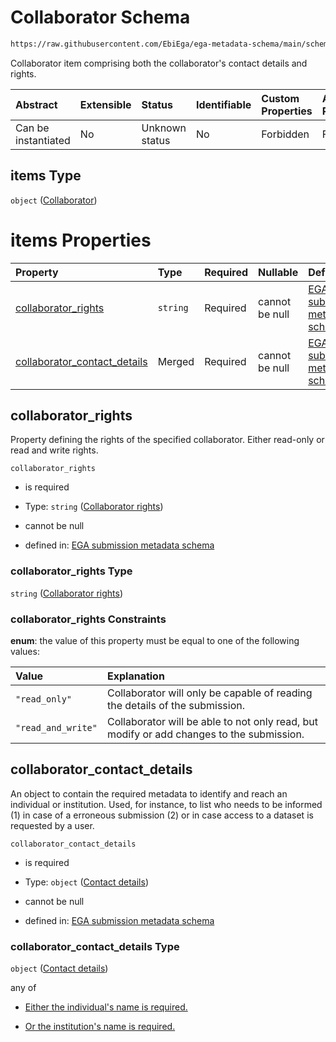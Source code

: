 # Collaborator Schema

```txt
https://raw.githubusercontent.com/EbiEga/ega-metadata-schema/main/schemas/EGA.submission.json#/properties/additional_collaborators/items
```

Collaborator item comprising both the collaborator's contact details and rights.

| Abstract            | Extensible | Status         | Identifiable | Custom Properties | Additional Properties | Access Restrictions | Defined In                                                                           |
| :------------------ | :--------- | :------------- | :----------- | :---------------- | :-------------------- | :------------------ | :----------------------------------------------------------------------------------- |
| Can be instantiated | No         | Unknown status | No           | Forbidden         | Forbidden             | none                | [EGA.submission.json\*](../../../schemas/EGA.submission.json "open original schema") |

## items Type

`object` ([Collaborator](ega-20-properties-submission-collaborator-details-collaborator.md))

# items Properties

| Property                                                        | Type     | Required | Nullable       | Defined by                                                                                                                                                                                                                                                                                                   |
| :-------------------------------------------------------------- | :------- | :------- | :------------- | :----------------------------------------------------------------------------------------------------------------------------------------------------------------------------------------------------------------------------------------------------------------------------------------------------------- |
| [collaborator\_rights](#collaborator_rights)                    | `string` | Required | cannot be null | [EGA submission metadata schema](ega-20-properties-submission-collaborator-details-collaborator-properties-collaborator-rights.md "https://raw.githubusercontent.com/EbiEga/ega-metadata-schema/main/schemas/EGA.submission.json#/properties/additional_collaborators/items/properties/collaborator_rights") |
| [collaborator\_contact\_details](#collaborator_contact_details) | Merged   | Required | cannot be null | [EGA submission metadata schema](ega-12-definitions-contact-details.md "https://raw.githubusercontent.com/EbiEga/ega-metadata-schema/main/schemas/EGA.submission.json#/properties/additional_collaborators/items/properties/collaborator_contact_details")                                                   |

## collaborator\_rights

Property defining the rights of the specified collaborator. Either read-only or read and write rights.

`collaborator_rights`

*   is required

*   Type: `string` ([Collaborator rights](ega-20-properties-submission-collaborator-details-collaborator-properties-collaborator-rights.md))

*   cannot be null

*   defined in: [EGA submission metadata schema](ega-20-properties-submission-collaborator-details-collaborator-properties-collaborator-rights.md "https://raw.githubusercontent.com/EbiEga/ega-metadata-schema/main/schemas/EGA.submission.json#/properties/additional_collaborators/items/properties/collaborator_rights")

### collaborator\_rights Type

`string` ([Collaborator rights](ega-20-properties-submission-collaborator-details-collaborator-properties-collaborator-rights.md))

### collaborator\_rights Constraints

**enum**: the value of this property must be equal to one of the following values:

| Value              | Explanation                                                                              |
| :----------------- | :--------------------------------------------------------------------------------------- |
| `"read_only"`      | Collaborator will only be capable of reading the details of the submission.              |
| `"read_and_write"` | Collaborator will be able to not only read, but modify or add changes to the submission. |

## collaborator\_contact\_details

An object to contain the required metadata to identify and reach an individual or institution. Used, for instance, to list who needs to be informed (1) in case of a erroneous submission (2) or in case access to a dataset is requested by a user.

`collaborator_contact_details`

*   is required

*   Type: `object` ([Contact details](ega-12-definitions-contact-details.md))

*   cannot be null

*   defined in: [EGA submission metadata schema](ega-12-definitions-contact-details.md "https://raw.githubusercontent.com/EbiEga/ega-metadata-schema/main/schemas/EGA.submission.json#/properties/additional_collaborators/items/properties/collaborator_contact_details")

### collaborator\_contact\_details Type

`object` ([Contact details](ega-12-definitions-contact-details.md))

any of

*   [Either the individual's name is required.](ega-12-definitions-contact-details-anyof-either-the-individuals-name-is-required.md "check type definition")

*   [Or the institution's name is required.](ega-12-definitions-contact-details-anyof-or-the-institutions-name-is-required.md "check type definition")
